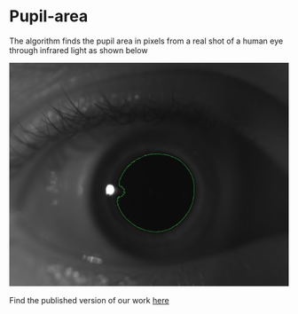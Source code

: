 # Pupil-area

The algorithm finds the pupil area in pixels from a real shot of a human eye through infrared light as shown below

![Alt pupil area](https://github.com/KaterinaGratsea/Pupil-area/blob/master/210_one_shape_boundary_15.jpg?raw=true)

Find the published version of our work [here](https://link.springer.com/article/10.1007%2Fs00340-020-07438-z)
